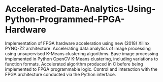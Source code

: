# Accelerated-Data-Analytics-Using-Python-Programmed-FPGA-Hardware
Implementation of FPGA hardware acceleration using new (2018) Xilinx PYNQ-Z2 architecture. Accelerating data analytics of image processing using unsupervised K-Means clustering algorithms. Base image processing implemented in Python OpenCV K-Means clustering, including variations to function formats. Accelerated algorithm produced in C before being implemented to FPGA programmable logic. Control and interaction with the FPGA architecture conducted via the Python interface.
